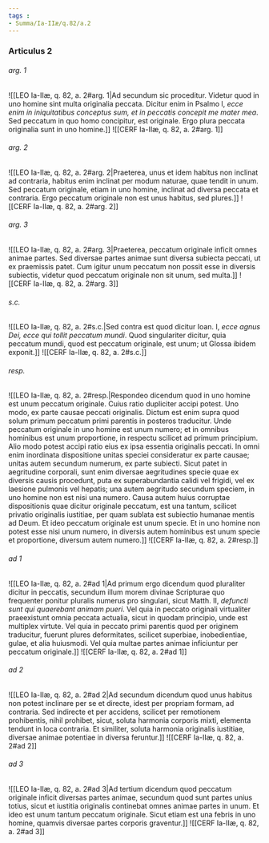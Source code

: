 ```yaml
---
tags : 
- Summa/Ia-IIæ/q.82/a.2
---
```


### Articulus 2

###### arg. 1
![[LEO Ia-IIæ, q. 82, a. 2#arg. 1|Ad secundum sic proceditur. Videtur quod in uno homine sint multa originalia peccata. Dicitur enim in Psalmo l, *ecce enim in iniquitatibus conceptus sum, et in peccatis concepit me mater mea*. Sed peccatum in quo homo concipitur, est originale. Ergo plura peccata originalia sunt in uno homine.]]
![[CERF Ia-IIæ, q. 82, a. 2#arg. 1]]

###### arg. 2
![[LEO Ia-IIæ, q. 82, a. 2#arg. 2|Praeterea, unus et idem habitus non inclinat ad contraria, habitus enim inclinat per modum naturae, quae tendit in unum. Sed peccatum originale, etiam in uno homine, inclinat ad diversa peccata et contraria. Ergo peccatum originale non est unus habitus, sed plures.]]
![[CERF Ia-IIæ, q. 82, a. 2#arg. 2]]

###### arg. 3
![[LEO Ia-IIæ, q. 82, a. 2#arg. 3|Praeterea, peccatum originale inficit omnes animae partes. Sed diversae partes animae sunt diversa subiecta peccati, ut ex praemissis patet. Cum igitur unum peccatum non possit esse in diversis subiectis, videtur quod peccatum originale non sit unum, sed multa.]]
![[CERF Ia-IIæ, q. 82, a. 2#arg. 3]]

###### s.c.
![[LEO Ia-IIæ, q. 82, a. 2#s.c.|Sed contra est quod dicitur Ioan. I, *ecce agnus Dei, ecce qui tollit peccatum mundi*. Quod singulariter dicitur, quia peccatum mundi, quod est peccatum originale, est unum; ut Glossa ibidem exponit.]]
![[CERF Ia-IIæ, q. 82, a. 2#s.c.]]

###### resp.
![[LEO Ia-IIæ, q. 82, a. 2#resp.|Respondeo dicendum quod in uno homine est unum peccatum originale. Cuius ratio dupliciter accipi potest. Uno modo, ex parte causae peccati originalis. Dictum est enim supra quod solum primum peccatum primi parentis in posteros traducitur. Unde peccatum originale in uno homine est unum numero; et in omnibus hominibus est unum proportione, in respectu scilicet ad primum principium. Alio modo potest accipi ratio eius ex ipsa essentia originalis peccati. In omni enim inordinata dispositione unitas speciei consideratur ex parte causae; unitas autem secundum numerum, ex parte subiecti. Sicut patet in aegritudine corporali, sunt enim diversae aegritudines specie quae ex diversis causis procedunt, puta ex superabundantia calidi vel frigidi, vel ex laesione pulmonis vel hepatis; una autem aegritudo secundum speciem, in uno homine non est nisi una numero. Causa autem huius corruptae dispositionis quae dicitur originale peccatum, est una tantum, scilicet privatio originalis iustitiae, per quam sublata est subiectio humanae mentis ad Deum. Et ideo peccatum originale est unum specie. Et in uno homine non potest esse nisi unum numero, in diversis autem hominibus est unum specie et proportione, diversum autem numero.]]
![[CERF Ia-IIæ, q. 82, a. 2#resp.]]

###### ad 1
![[LEO Ia-IIæ, q. 82, a. 2#ad 1|Ad primum ergo dicendum quod pluraliter dicitur in peccatis, secundum illum morem divinae Scripturae quo frequenter ponitur pluralis numerus pro singulari, sicut Matth. II, *defuncti sunt qui quaerebant animam pueri*. Vel quia in peccato originali virtualiter praeexistunt omnia peccata actualia, sicut in quodam principio, unde est multiplex virtute. Vel quia in peccato primi parentis quod per originem traducitur, fuerunt plures deformitates, scilicet superbiae, inobedientiae, gulae, et alia huiusmodi. Vel quia multae partes animae inficiuntur per peccatum originale.]]
![[CERF Ia-IIæ, q. 82, a. 2#ad 1]]

###### ad 2
![[LEO Ia-IIæ, q. 82, a. 2#ad 2|Ad secundum dicendum quod unus habitus non potest inclinare per se et directe, idest per propriam formam, ad contraria. Sed indirecte et per accidens, scilicet per remotionem prohibentis, nihil prohibet, sicut, soluta harmonia corporis mixti, elementa tendunt in loca contraria. Et similiter, soluta harmonia originalis iustitiae, diversae animae potentiae in diversa feruntur.]]
![[CERF Ia-IIæ, q. 82, a. 2#ad 2]]

###### ad 3
![[LEO Ia-IIæ, q. 82, a. 2#ad 3|Ad tertium dicendum quod peccatum originale inficit diversas partes animae, secundum quod sunt partes unius totius, sicut et iustitia originalis continebat omnes animae partes in unum. Et ideo est unum tantum peccatum originale. Sicut etiam est una febris in uno homine, quamvis diversae partes corporis graventur.]]
![[CERF Ia-IIæ, q. 82, a. 2#ad 3]]

